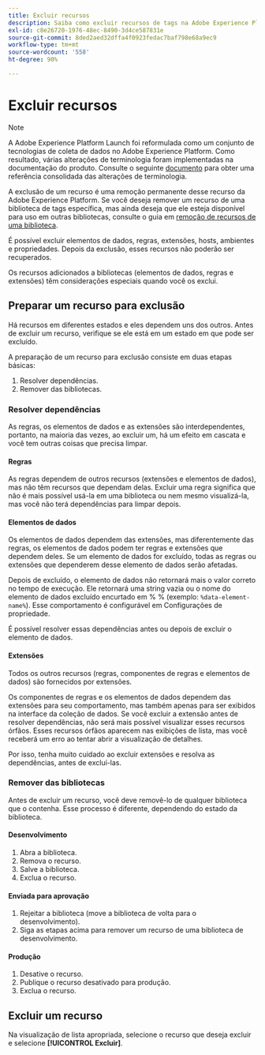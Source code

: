 ```yaml
---
title: Excluir recursos
description: Saiba como excluir recursos de tags na Adobe Experience Platform.
exl-id: c8e26720-1976-48ec-8490-3d4ce587831e
source-git-commit: 8ded2aed32dffa4f0923fedac7baf798e68a9ec9
workflow-type: tm+mt
source-wordcount: '558'
ht-degree: 90%

---
```


# Excluir recursos

>[!NOTE]
>
>A Adobe Experience Platform Launch foi reformulada como um conjunto de tecnologias de coleta de dados no Adobe Experience Platform. Como resultado, várias alterações de terminologia foram implementadas na documentação do produto. Consulte o seguinte [documento](../../term-updates.md) para obter uma referência consolidada das alterações de terminologia.

A exclusão de um recurso é uma remoção permanente desse recurso da Adobe Experience Platform. Se você deseja remover um recurso de uma biblioteca de tags específica, mas ainda deseja que ele esteja disponível para uso em outras bibliotecas, consulte o guia em [remoção de recursos de uma biblioteca](remove-resources-from-library.md).

É possível excluir elementos de dados, regras, extensões, hosts, ambientes e propriedades. Depois da exclusão, esses recursos não poderão ser recuperados.

Os recursos adicionados a bibliotecas (elementos de dados, regras e extensões) têm considerações especiais quando você os exclui.

## Preparar um recurso para exclusão

Há recursos em diferentes estados e eles dependem uns dos outros. Antes de excluir um recurso, verifique se ele está em um estado em que pode ser excluído.

A preparação de um recurso para exclusão consiste em duas etapas básicas:

1. Resolver dependências.
1. Remover das bibliotecas.

### Resolver dependências

As regras, os elementos de dados e as extensões são interdependentes, portanto, na maioria das vezes, ao excluir um, há um efeito em cascata e você tem outras coisas que precisa limpar.

#### Regras

As regras dependem de outros recursos (extensões e elementos de dados), mas não têm recursos que dependam delas. Excluir uma regra significa que não é mais possível usá-la em uma biblioteca ou nem mesmo visualizá-la, mas você não terá dependências para limpar depois.

#### Elementos de dados

Os elementos de dados dependem das extensões, mas diferentemente das regras, os elementos de dados podem ter regras e extensões que dependem deles. Se um elemento de dados for excluído, todas as regras ou extensões que dependerem desse elemento de dados serão afetadas.

Depois de excluído, o elemento de dados não retornará mais o valor correto no tempo de execução. Ele retornará uma string vazia ou o nome do elemento de dados excluído encurtado em % % (exemplo: `%data-element-name%`). Esse comportamento é configurável em Configurações de propriedade.

É possível resolver essas dependências antes ou depois de excluir o elemento de dados.

#### Extensões

Todos os outros recursos (regras, componentes de regras e elementos de dados) são fornecidos por extensões.

Os componentes de regras e os elementos de dados dependem das extensões para seu comportamento, mas também apenas para ser exibidos na interface da coleção de dados. Se você excluir a extensão antes de resolver dependências, não será mais possível visualizar esses recursos órfãos. Esses recursos órfãos aparecem nas exibições de lista, mas você receberá um erro ao tentar abrir a visualização de detalhes.

Por isso, tenha muito cuidado ao excluir extensões e resolva as dependências, antes de excluí-las.

### Remover das bibliotecas

Antes de excluir um recurso, você deve removê-lo de qualquer biblioteca que o contenha. Esse processo é diferente, dependendo do estado da biblioteca.

#### Desenvolvimento

1. Abra a biblioteca.
1. Remova o recurso.
1. Salve a biblioteca.
1. Exclua o recurso.

#### Enviada para aprovação

1. Rejeitar a biblioteca (move a biblioteca de volta para o desenvolvimento).
1. Siga as etapas acima para remover um recurso de uma biblioteca de desenvolvimento.

#### Produção

1. Desative o recurso.
1. Publique o recurso desativado para produção.
1. Exclua o recurso.

## Excluir um recurso

Na visualização de lista apropriada, selecione o recurso que deseja excluir e selecione **[!UICONTROL Excluir]**.
